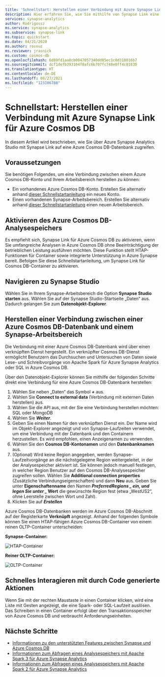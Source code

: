 ```yaml
---
title: 'Schnellstart: Herstellen einer Verbindung mit Azure Synapse Link für Azure Cosmos DB'
description: Hier erfahren Sie, wie Sie mithilfe von Synapse Link eine Azure Cosmos DB-Instanz mit einem Synapse-Arbeitsbereich verbinden.
services: synapse-analytics
author: Rodrigossz
ms.service: synapse-analytics
ms.subservice: synapse-link
ms.topic: quickstart
ms.date: 04/21/2020
ms.author: rosouz
ms.reviewer: jrasnick
ms.custom: cosmos-db
ms.openlocfilehash: 6d89fd1aa0cb0047057340dd85ec1c0d318016b7
ms.sourcegitcommit: dcf1defb393104f8afc6b707fc748e0ff4c81830
ms.translationtype: HT
ms.contentlocale: de-DE
ms.lasthandoff: 08/27/2021
ms.locfileid: "123106788"
---
```

# <a name="quickstart-connect-to-azure-synapse-link-for-azure-cosmos-db"></a>Schnellstart: Herstellen einer Verbindung mit Azure Synapse Link für Azure Cosmos DB

In diesem Artikel wird beschrieben, wie Sie über Azure Synapse Analytics Studio mit Synapse Link auf eine Azure Cosmos DB-Datenbank zugreifen. 

## <a name="prerequisites"></a>Voraussetzungen

Sie benötigen Folgendes, um eine Verbindung zwischen einem Azure Cosmos DB-Konto und Ihrem Arbeitsbereich herstellen zu können:

* Ein vorhandenes Azure Cosmos DB-Konto. Erstellen Sie alternativ anhand [dieser Schnellstartanleitung](../cosmos-db/how-to-manage-database-account.md) ein neues Konto.
* Einen vorhandenen Synapse-Arbeitsbereich. Erstellen Sie alternativ anhand [dieser Schnellstartanleitung](./quickstart-create-workspace.md) einen neuen Arbeitsbereich. 

## <a name="enable-azure-cosmos-db-analytical-store"></a>Aktivieren des Azure Cosmos DB-Analysespeichers

Es empfiehlt sich, Synapse Link für Azure Cosmos DB zu aktivieren, wenn Sie umfangreiche Analysen in Azure Cosmos DB ohne Beeinträchtigung der betrieblichen Leistung ausführen möchten. Diese Funktion stellt HTAP-Funktionen für Container sowie integrierte Unterstützung in Azure Synapse bereit. Befolgen Sie diese Schnellstartanleitung, um Synapse Link für Cosmos DB-Container zu aktivieren.

## <a name="navigate-to-synapse-studio"></a>Navigieren zu Synapse Studio

Wählen Sie in Ihrem Synapse-Arbeitsbereich die Option **Synapse Studio starten** aus. Wählen Sie auf der Synapse Studio-Startseite „Daten“ aus. Dadurch gelangen Sie zum **Datenobjekt-Explorer**.

## <a name="connect-an-azure-cosmos-db-database-to-a-synapse-workspace"></a>Herstellen einer Verbindung zwischen einer Azure Cosmos DB-Datenbank und einem Synapse-Arbeitsbereich

Die Verbindung mit einer Azure Cosmos DB-Datenbank wird über einen verknüpften Dienst hergestellt. Ein verknüpfter Cosmos DB-Dienst ermöglicht Benutzern das Durchsuchen und Untersuchen von Daten sowie Lese- und Schreibvorgänge von Apache Spark für Azure Synapse Analytics oder SQL in Azure Cosmos DB.

Über den Datenobjekt-Explorer können Sie mithilfe der folgenden Schritte direkt eine Verbindung für eine Azure Cosmos DB-Datenbank herstellen:

1. Wählen Sie neben „Daten“ das Symbol ***+*** aus.
2. Wählen Sie **Connect to external data** (Verbindung mit externen Daten herstellen) aus.
3. Wählen Sie die API aus, mit der Sie eine Verbindung herstellen möchten: SQL oder MongoDB
4. Wählen Sie ***Weiter***.
5. Geben Sie einen Namen für den verknüpften Dienst ein. Der Name wird im Objekt-Explorer angezeigt und von Synapse-Laufzeiten verwendet, um eine Verbindung mit der Datenbank und den Containern herzustellen. Es wird empfohlen, einen Anzeigenamen zu verwenden.
6. Wählen Sie den **Cosmos DB-Kontonamen** und den **Datenbanknamen** aus.
7. (Optional) Wird keine Region angegeben, werden Synapse-Laufzeitvorgänge an die nächstgelegene Region weitergeleitet, in der der Analysespeicher aktiviert ist. Sie können jedoch manuell festlegen, in welcher Region Benutzer auf den Cosmos DB-Analysespeicher zugreifen sollen. Wählen Sie **Additional connection properties** (Zusätzliche Verbindungseigenschaften) und dann **Neu** aus. Geben Sie unter **Eigenschaftenname** den Namen **_PreferredRegions_ *_ ein, und legen Sie unter _* Wert** die gewünschte Region fest (etwa „WestUS2“, ohne Leerstelle zwischen Wort und Zahl).
8. Klicken Sie auf ***Erstellen***

Azure Cosmos DB-Datenbanken werden im Azure Cosmos DB-Abschnitt auf der Registerkarte **Verknüpft** angezeigt. Anhand der folgenden Symbole können Sie einen HTAP-fähigen Azure Cosmos DB-Container von einem reinen OLTP-Container unterscheiden:

**Synapse-Container:**

![HTAP-Container](./media/quickstart-connect-synapse-link-cosmosdb/htap-container.png)

**Reiner OLTP-Container:**

![OLTP-Container](./media/quickstart-connect-synapse-link-cosmosdb/oltp-container.png)

## <a name="quickly-interact-with-code-generated-actions"></a>Schnelles Interagieren mit durch Code generierte Aktionen

Wenn Sie mit der rechten Maustaste in einen Container klicken, wird eine Liste mit Gesten angezeigt, die eine Spark- oder SQL-Laufzeit auslösen. Das Schreiben in einen Container erfolgt über den Transaktionsspeicher von Azure Cosmos DB und verbraucht Anforderungseinheiten.  

## <a name="next-steps"></a>Nächste Schritte

* [Informationen zu den unterstützten Features zwischen Synapse und Azure Cosmos DB](./synapse-link/concept-synapse-link-cosmos-db-support.md)
* [Informationen zum Abfragen eines Analysespeichers mit Apache Spark 3 für Azure Synapse Analytics](synapse-link/how-to-query-analytical-store-spark-3.md)
* [Informationen zum Abfragen eines Analysespeichers mit Apache Spark 2 für Azure Synapse Analytics](synapse-link/how-to-query-analytical-store-spark.md)
